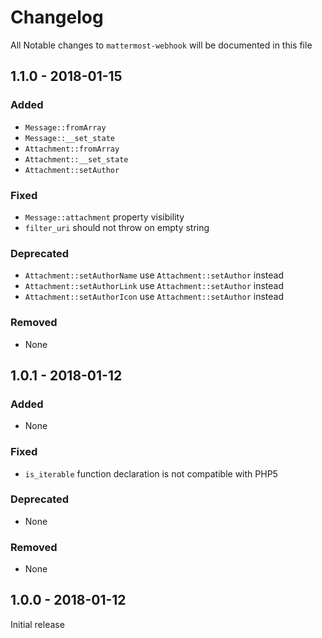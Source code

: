 # Changelog

All Notable changes to `mattermost-webhook` will be documented in this file

## 1.1.0 - 2018-01-15

### Added

- `Message::fromArray`
- `Message::__set_state`
- `Attachment::fromArray`
- `Attachment::__set_state`
- `Attachment::setAuthor`

### Fixed

- `Message::attachment` property visibility
- `filter_uri` should not throw on empty string

### Deprecated

- `Attachment::setAuthorName` use `Attachment::setAuthor` instead
- `Attachment::setAuthorLink` use `Attachment::setAuthor` instead
- `Attachment::setAuthorIcon` use `Attachment::setAuthor` instead

### Removed

- None

## 1.0.1 - 2018-01-12

### Added

- None

### Fixed

- `is_iterable` function declaration is not compatible with PHP5

### Deprecated

- None

### Removed

- None

## 1.0.0 - 2018-01-12

Initial release